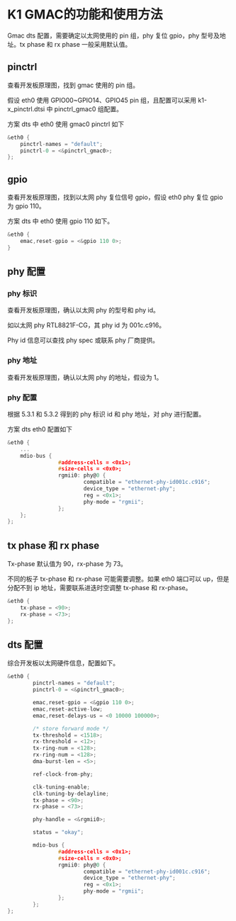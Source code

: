 # K1 GMAC的功能和使用方法

Gmac dts 配置，需要确定以太网使用的 pin 组，phy 复位 gpio，phy 型号及地址。tx phase 和 rx phase 一般采用默认值。

## pinctrl

查看开发板原理图，找到 gmac 使用的 pin 组。

假设 eth0 使用 GPIO00~GPIO14、GPIO45 pin 组，且配置可以采用 k1-x_pinctrl.dtsi 中 pinctrl_gmac0 组配置。

方案 dts 中 eth0 使用 gmac0 pinctrl 如下

```c
&eth0 {
    pinctrl-names = "default";
    pinctrl-0 = <&pinctrl_gmac0>;
};
```

## gpio

查看开发板原理图，找到以太网 phy 复位信号 gpio，假设 eth0 phy 复位 gpio 为 gpio 110。

方案 dts 中 eth0 使用 gpio 110 如下。

```c
&eth0 {
    emac,reset-gpio = <&gpio 110 0>;
}
```

## phy 配置

### phy 标识

查看开发板原理图，确认以太网 phy 的型号和 phy id。

如以太网 phy RTL8821F-CG，其 phy id 为 001c.c916。

Phy id 信息可以查找 phy spec 或联系 phy 厂商提供。

### phy 地址

查看开发板原理图，确认以太网 phy 的地址，假设为 1。

### phy 配置

根据 5.3.1 和 5.3.2 得到的 phy 标识 id 和 phy 地址，对 phy 进行配置。

方案 dts eth0 配置如下

```c
&eth0 {
    ...
    mdio-bus {
                #address-cells = <0x1>;
                #size-cells = <0x0>;
                rgmii0: phy@0 {
                        compatible = "ethernet-phy-id001c.c916";
                        device_type = "ethernet-phy";
                        reg = <0x1>;
                        phy-mode = "rgmii";
                };
    };
};
```

## tx phase 和 rx phase

Tx-phase 默认值为 90，rx-phase 为 73。

不同的板子 tx-phase 和 rx-phase 可能需要调整。如果 eth0 端口可以 up，但是分配不到 ip 地址，需要联系进迭时空调整 tx-phase 和 rx-phase。

```c
&eth0 {
    tx-phase = <90>;
    rx-phase = <73>;
};
```

## dts 配置

综合开发板以太网硬件信息，配置如下。

```c
&eth0 {
        pinctrl-names = "default";
        pinctrl-0 = <&pinctrl_gmac0>;

        emac,reset-gpio = <&gpio 110 0>;
        emac,reset-active-low;
        emac,reset-delays-us = <0 10000 100000>;

        /* store forward mode */
        tx-threshold = <1518>;
        rx-threshold = <12>;
        tx-ring-num = <128>;
        rx-ring-num = <128>;
        dma-burst-len = <5>;

        ref-clock-from-phy;

        clk-tuning-enable;
        clk-tuning-by-delayline;
        tx-phase = <90>;
        rx-phase = <73>;

        phy-handle = <&rgmii0>;

        status = "okay";

        mdio-bus {
                #address-cells = <0x1>;
                #size-cells = <0x0>;
                rgmii0: phy@0 {
                        compatible = "ethernet-phy-id001c.c916";
                        device_type = "ethernet-phy";
                        reg = <0x1>;
                        phy-mode = "rgmii";
                };
        };
};
```

